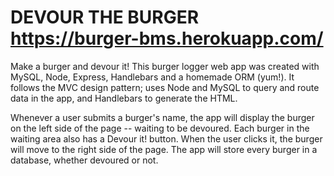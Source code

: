# DEVOUR THE BURGER https://burger-bms.herokuapp.com/

Make a burger and devour it! This burger logger web app was created with MySQL, Node, Express, Handlebars and a homemade ORM (yum!). It follows the MVC design pattern; uses Node and MySQL to query and route data in the app, and Handlebars to generate the HTML.

Whenever a user submits a burger's name, the app will display the burger on the left side of the page -- waiting to be devoured.
Each burger in the waiting area also has a Devour it! button. When the user clicks it, the burger will move to the right side of the page.
The app will store every burger in a database, whether devoured or not.
